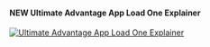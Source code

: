 
#### NEW Ultimate Advantage App Load One Explainer

[![Ultimate Advantage App Load One Explainer](https://img.youtube.com/vi/LAh7GubZSbI/0.jpg ':no-zoom')](http://www.youtube.com/watch?v=LAh7GubZSbI "Ultimate Advantage App Load One Explainer")
